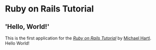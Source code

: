 # Ruby on Rails Tutorial

## 'Hello, World!'

This is the first application for the
[*Ruby on Rails Tutorial*](http://www.railstutorial.org/)
by [Michael Hartl](http://www.michaelhartl.com/). Hello World!
